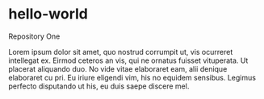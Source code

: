 # hello-world
Repository One

Lorem ipsum dolor sit amet, quo nostrud corrumpit ut, vis ocurreret intellegat ex. Eirmod ceteros an vis, qui ne ornatus fuisset vituperata. Ut placerat aliquando duo. No vide vitae elaboraret eam, alii denique elaboraret cu pri. Eu iriure eligendi vim, his no equidem sensibus. Legimus perfecto disputando ut his, eu duis saepe discere mel.
